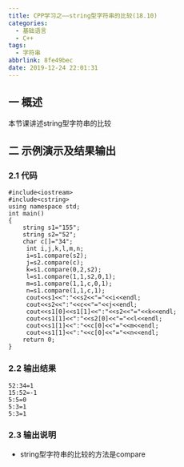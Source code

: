 ```yaml
---
title: CPP学习之——string型字符串的比较(18.10)
categories:
  - 基础语言
  - C++
tags:
  - 字符串
abbrlink: 8fe49bec
date: 2019-12-24 22:01:31
---
```

## 一 概述

本节课讲述string型字符串的比较  

<!--more-->

## 二 示例演示及结果输出

### 2.1 代码

```
#include<iostream>
#include<cstring>
using namespace std;
int main()
{
	string s1="155";
	string s2="52";
	char c[]="34";
	 int i,j,k,l,m,n;
	 i=s1.compare(s2);
	 j=s2.compare(c);
	 k=s1.compare(0,2,s2);
	 l=s1.compare(1,1,s2,0,1);
	 m=s1.compare(1,1,c,0,1);
	 n=s1.compare(1,1,c,1);
	 cout<<s1<<":"<<s2<<"="<<i<<endl;
	 cout<<s2<<":"<<c<<"="<<j<<endl;
	 cout<<s1[0]<<s1[1]<<":"<<s2<<"="<<k<<endl;
	 cout<<s1[1]<<":"<<s2[0]<<"="<<l<<endl;
	 cout<<s1[1]<<":"<<c[0]<<"="<<m<<endl;
	 cout<<s1[1]<<":"<<c[0]<<"="<<n<<endl;
	return 0;
}
```

### 2.2 输出结果

```
52:34=1
15:52=-1
5:5=0
5:3=1
5:3=1
```

### 2.3 输出说明

* string型字符串的比较的方法是compare